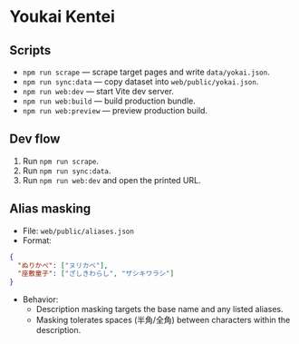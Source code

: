 # Youkai Kentei

## Scripts
- `npm run scrape` — scrape target pages and write `data/yokai.json`.
- `npm run sync:data` — copy dataset into `web/public/yokai.json`.
- `npm run web:dev` — start Vite dev server.
- `npm run web:build` — build production bundle.
- `npm run web:preview` — preview production build.

## Dev flow
1. Run `npm run scrape`.
2. Run `npm run sync:data`.
3. Run `npm run web:dev` and open the printed URL.

## Alias masking
- File: `web/public/aliases.json`
- Format:

```json
{
  "ぬりかべ": ["ヌリカベ"],
  "座敷童子": ["ざしきわらし", "ザシキワラシ"]
}
```

- Behavior:
  - Description masking targets the base name and any listed aliases.
  - Masking tolerates spaces (半角/全角) between characters within the description.
